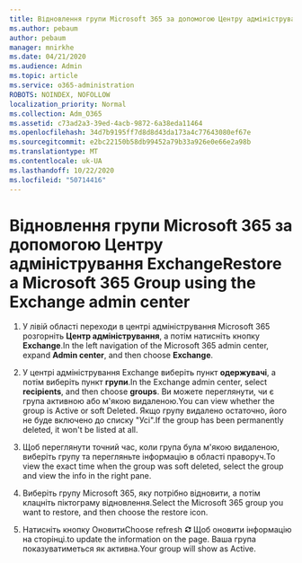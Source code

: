 ```yaml
---
title: Відновлення групи Microsoft 365 за допомогою Центру адміністрування Exchange
ms.author: pebaum
author: pebaum
manager: mnirkhe
ms.date: 04/21/2020
ms.audience: Admin
ms.topic: article
ms.service: o365-administration
ROBOTS: NOINDEX, NOFOLLOW
localization_priority: Normal
ms.collection: Adm_O365
ms.assetid: c73ad2a3-39ed-4acb-9872-6a38eda11464
ms.openlocfilehash: 34d7b9195ff7d8d8d43da173a4c77643080ef67e
ms.sourcegitcommit: e2bc22150b58db99452a79b33a926e0e66e2a98b
ms.translationtype: MT
ms.contentlocale: uk-UA
ms.lasthandoff: 10/22/2020
ms.locfileid: "50714416"
---
```

# <a name="restore-a-microsoft-365-group-using-the-exchange-admin-center"></a><span data-ttu-id="84398-102">Відновлення групи Microsoft 365 за допомогою Центру адміністрування Exchange</span><span class="sxs-lookup"><span data-stu-id="84398-102">Restore a Microsoft 365 Group using the Exchange admin center</span></span>

1. <span data-ttu-id="84398-103">У лівій області переходи в центрі адміністрування Microsoft 365 розгорніть **Центр адміністрування**, а потім натисніть кнопку **Exchange**.</span><span class="sxs-lookup"><span data-stu-id="84398-103">In the left navigation of the Microsoft 365 admin center, expand **Admin center**, and then choose **Exchange**.</span></span>
    
2. <span data-ttu-id="84398-104">У центрі адміністрування Exchange виберіть пункт **одержувачі**, а потім виберіть пункт **групи**.</span><span class="sxs-lookup"><span data-stu-id="84398-104">In the Exchange admin center, select **recipients**, and then choose **groups**.</span></span> <span data-ttu-id="84398-105">Ви можете переглянути, чи є група активною або м'якою видаленою.</span><span class="sxs-lookup"><span data-stu-id="84398-105">You can view whether the group is Active or soft Deleted.</span></span> <span data-ttu-id="84398-106">Якщо групу видалено остаточно, його не буде включено до списку "Усі".</span><span class="sxs-lookup"><span data-stu-id="84398-106">If the group has been permanently deleted, it won't be listed at all.</span></span>
    
3. <span data-ttu-id="84398-107">Щоб переглянути точний час, коли група була м'якою видаленою, виберіть групу та перегляньте інформацію в області праворуч.</span><span class="sxs-lookup"><span data-stu-id="84398-107">To view the exact time when the group was soft deleted, select the group and view the info in the right pane.</span></span>
    
4. <span data-ttu-id="84398-108">Виберіть групу Microsoft 365, яку потрібно відновити, а потім клацніть піктограму відновлення.</span><span class="sxs-lookup"><span data-stu-id="84398-108">Select the Microsoft 365 group you want to restore, and then choose the restore icon.</span></span>
    
5. <span data-ttu-id="84398-109">Натисніть кнопку Оновити</span><span class="sxs-lookup"><span data-stu-id="84398-109">Choose refresh</span></span> ![Піктограма оновлення](media/6464df90-2a91-4c1f-92a6-9a38c7696ac3.gif) <span data-ttu-id="84398-111">Щоб оновити інформацію на сторінці.</span><span class="sxs-lookup"><span data-stu-id="84398-111">to update the information on the page.</span></span> <span data-ttu-id="84398-112">Ваша група показуватиметься як активна.</span><span class="sxs-lookup"><span data-stu-id="84398-112">Your group will show as Active.</span></span> 
    

